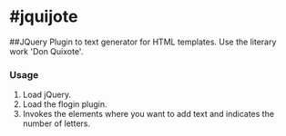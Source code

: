 #jquijote
========

##JQuery Plugin to text generator for HTML templates. Use the literary work 'Don Quixote'.

### Usage

1. Load jQuery.
2. Load the flogin plugin.
3. Invokes the elements where you want to add text and indicates the number of letters.
